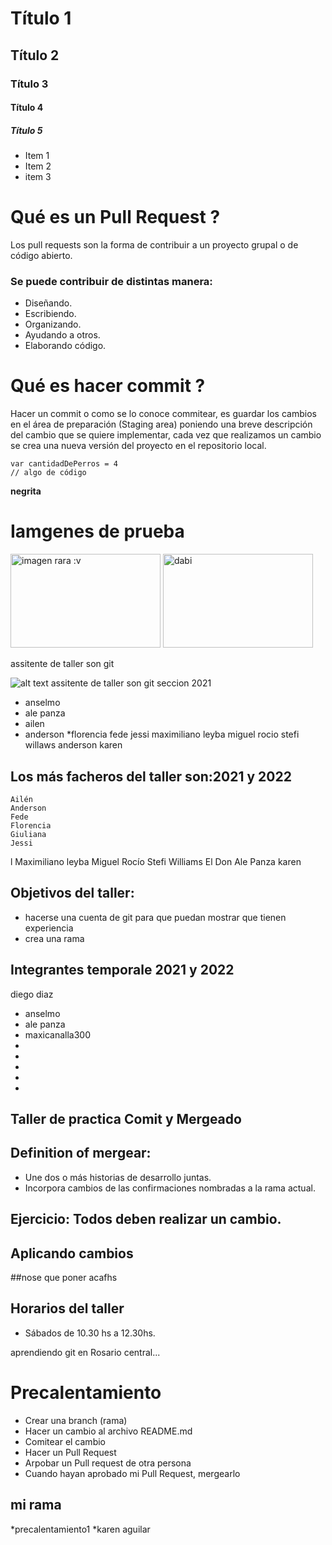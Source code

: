 # Título 1

## Título 2

### Título 3


#### Título 4

##### Título 5


* Item 1
* Item 2
* item 3

# Qué es un Pull Request ? 
Los pull requests son la forma de contribuir a un proyecto grupal o de código abierto. 
### Se puede contribuir de distintas manera: 
* Diseñando.
* Escribiendo.
* Organizando.
* Ayudando a otros.
* Elaborando código.

# Qué es hacer commit ?
Hacer un commit o como se lo conoce commitear, es guardar los cambios en el área de preparación (Staging area) poniendo una breve descripción del cambio que se quiere implementar, cada vez que realizamos un cambio se crea una nueva versión del proyecto en el repositorio local.

```
var cantidadDePerros = 4
// algo de código
```
 **negrita**
 

 # Iamgenes de prueba
 
 <img src= "https://cliparting.com/wp-content/uploads/2018/03/cool-pictures-2018-26.jpg" alt="imagen rara :v " width="240" height="150">
 
 <img src="https://gcdn.lanetaneta.com/wp-content/uploads/2020/11/1605337943_%C2%BFQue-le-depara-el-futuro-a-Dabi-ahora-780x470.jpeg" alt="dabi" width="240" height="150">
 
 
  assitente de taller son git

 ![alt text](https://cliparting.com/wp-content/uploads/2018/03/cool-pictures-2018-26.jpg)
  assitente de taller son git seccion 2021
 
  * anselmo
  * ale panza
  * ailen 
  * anderson
*florencia
fede
jessi
maximiliano leyba
miguel
rocio
stefi
willaws
anderson
karen



## Los más facheros del taller son:2021 y 2022

    Ailén
    Anderson
    Fede
    Florencia
    Giuliana
    Jessi
l    Maximiliano leyba
    Miguel
    Rocío
    Stefi
    Williams
    El Don Ale Panza
karen 




## Objetivos del taller:
 * hacerse una cuenta de git para que puedan mostrar que tienen experiencia
 * crea una rama
## Integrantes temporale 2021 y 2022
diego diaz
* anselmo
* ale  panza
*  maxicanalla300
* 
* 
* 
* 
* 


## Taller de practica Comit y Mergeado
## Definition of mergear:
* Une dos o más historias de desarrollo juntas.
* Incorpora cambios de las confirmaciones nombradas a la rama actual. 

## Ejercicio: Todos deben realizar un cambio. 
## Aplicando cambios
##nose que poner acafhs

## Horarios del taller

* Sábados de 10.30 hs a 12.30hs.

aprendiendo git en 
Rosario central...


# Precalentamiento
* Crear una branch (rama)
* Hacer un cambio al archivo README.md
* Comitear el cambio
* Hacer un Pull Request
* Arpobar un Pull request de otra persona
* Cuando hayan aprobado mi Pull Request, mergearlo
## mi rama ##
*precalentamiento1 
*karen aguilar


